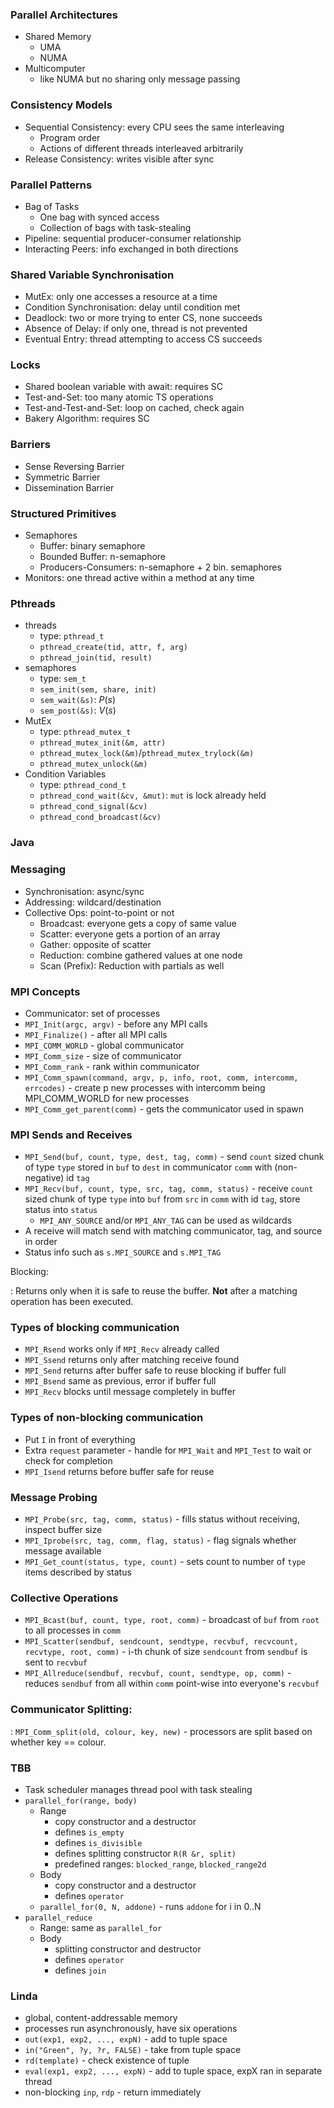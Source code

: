 

### Parallel Architectures

- Shared Memory
    + UMA
    + NUMA
- Multicomputer
    + like NUMA but no sharing only message passing

### Consistency Models

- Sequential Consistency: every CPU sees the same interleaving
    + Program order
    + Actions of different threads interleaved arbitrarily
- Release Consistency: writes visible after sync

### Parallel Patterns

- Bag of Tasks
    + One bag with synced access
    + Collection of bags with task-stealing
- Pipeline: sequential producer-consumer relationship
- Interacting Peers: info exchanged in both directions

### Shared Variable Synchronisation

- MutEx: only one accesses a resource at a time
- Condition Synchronisation: delay until condition met
- Deadlock: two or more trying to enter CS, none succeeds
- Absence of Delay: if only one, thread is not prevented
- Eventual Entry: thread attempting to access CS succeeds

### Locks

- Shared boolean variable with await: requires SC
- Test-and-Set: too many atomic TS operations
- Test-and-Test-and-Set: loop on cached, check again
- Bakery Algorithm: requires SC

### Barriers

- Sense Reversing Barrier
- Symmetric Barrier
- Dissemination Barrier

### Structured Primitives

- Semaphores
    + Buffer: binary semaphore
    + Bounded Buffer: n-semaphore
    + Producers-Consumers: n-semaphore + 2 bin. semaphores
- Monitors: one thread active within a method at any time

### Pthreads

- threads
    + type: `pthread_t`
    + `pthread_create(tid, attr, f, arg)`
    + `pthread_join(tid, result)`
- semaphores
    + type: `sem_t`
    + `sem_init(sem, share, init)`
    + `sem_wait(&s)`: $P(s)$
    + `sem_post(&s)`: $V(s)$
- MutEx
    + type: `pthread_mutex_t`
    + `pthread_mutex_init(&m, attr)`
    + `pthread_mutex_lock(&m)`/`pthread_mutex_trylock(&m)`
    + `pthread_mutex_unlock(&m)`
- Condition Variables
    + type: `pthread_cond_t`
    + `pthread_cond_wait(&cv, &mut)`: `mut` is lock already held
    + `pthread_cond_signal(&cv)`
    + `pthread_cond_broadcast(&cv)`

### Java

### Messaging

- Synchronisation: async/sync
- Addressing: wildcard/destination
- Collective Ops: point-to-point or not
    + Broadcast: everyone gets a copy of same value
    + Scatter: everyone gets a portion of an array
    + Gather: opposite of scatter
    + Reduction: combine gathered values at one node
    + Scan (Prefix): Reduction with partials as well

### MPI Concepts

- Communicator: set of processes
- `MPI_Init(argc, argv)` - before any MPI calls
- `MPI_Finalize()` - after all MPI calls
- `MPI_COMM_WORLD` - global communicator
- `MPI_Comm_size` - size of communicator
- `MPI_Comm_rank` - rank within communicator
- `MPI_Comm_spawn(command, argv, p, info, root, comm, intercomm, errcodes)` - create p new processes with intercomm being MPI_COMM_WORLD for new processes
- `MPI_Comm_get_parent(comm)` - gets the communicator used in spawn

### MPI Sends and Receives

- `MPI_Send(buf, count, type, dest, tag, comm)` - send `count` sized chunk of type `type` stored in `buf` to `dest` in communicator `comm` with (non-negative) id `tag`
- `MPI_Recv(buf, count, type, src, tag, comm, status)` - receive `count` sized chunk of type `type` into `buf` from `src` in `comm` with id `tag`, store status into `status`
    + `MPI_ANY_SOURCE` and/or `MPI_ANY_TAG` can be used as wildcards
- A receive will match send with matching communicator, tag, and source in order
- Status info such as `s.MPI_SOURCE` and `s.MPI_TAG`

Blocking:

:   Returns only when it is safe to reuse the buffer. **Not** after a matching operation has been executed.

### Types of blocking communication

- `MPI_Rsend` works only if `MPI_Recv` already called
- `MPI_Ssend` returns only after matching receive found
- `MPI_Send` returns after buffer safe to reuse blocking if buffer full
- `MPI_Bsend` same as previous, error if buffer full
- `MPI_Recv` blocks until message completely in buffer

### Types of non-blocking communication

- Put `I` in front of everything
- Extra `request` parameter - handle for `MPI_Wait` and `MPI_Test` to wait or check for completion
- `MPI_Isend` returns before buffer safe for reuse

### Message Probing

- `MPI_Probe(src, tag, comm, status)` - fills status without receiving, inspect buffer size
- `MPI_Iprobe(src, tag, comm, flag, status)` - flag signals whether message available
- `MPI_Get_count(status, type, count)` - sets count to number of `type` items described by status

### Collective Operations

- `MPI_Bcast(buf, count, type, root, comm)` - broadcast of `buf` from `root` to all processes in `comm`
- `MPI_Scatter(sendbuf, sendcount, sendtype, recvbuf, recvcount, recvtype, root, comm)` - i-th chunk of size `sendcount` from `sendbuf` is sent to `recvbuf`
- `MPI_Allreduce(sendbuf, recvbuf, count, sendtype, op, comm)` - reduces `sendbuf` from all within `comm` point-wise into everyone's `recvbuf`

### Communicator Splitting:

:   `MPI_Comm_split(old, colour, key, new)` - processors are split based on whether key == colour.

### TBB

- Task scheduler manages thread pool with task stealing
- `parallel_for(range, body)`
    + Range
        * copy constructor and a destructor
        * defines `is_empty`
        * defines `is_divisible`
        * defines splitting constructor `R(R &r, split)`
        * predefined ranges: `blocked_range`, `blocked_range2d`
    + Body
        * copy constructor and a destructor
        * defines `operator`
    + `parallel_for(0, N, addone)` - runs `addone` for i in 0..N
- `parallel_reduce`
    + Range: same as `parallel_for`
    + Body
        * splitting constructor and destructor
        * defines `operator`
        * defines `join`

### Linda

- global, content-addressable memory
- processes run asynchronously, have six operations
- `out(exp1, exp2, ..., expN)` - add to tuple space
- `in("Green", ?y, ?r, FALSE)` - take from tuple space
- `rd(template)` - check existence of tuple
- `eval(exp1, exp2, ..., expN)` - add to tuple space, expX ran in separate thread
- non-blocking `inp`, `rdp` - return immediately
